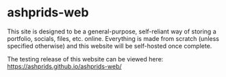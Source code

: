 # ashprids-web
This site is designed to be a general-purpose, self-reliant way of storing a portfolio, socials, files, etc. online. Everything is made from scratch (unless specified otherwise) and this website will be self-hosted once complete.

The testing release of this website can be viewed here:
https://ashprids.github.io/ashprids-web/
